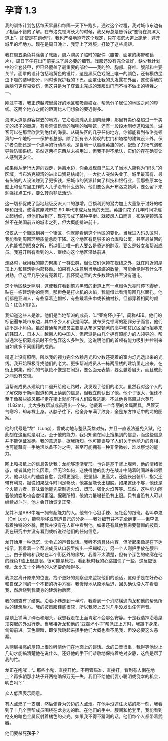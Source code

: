 # 孕育 1.3

我的训练计划包括每天早晨和每隔一天下午跑步。通过这个过程，我对城市东边有了相当不错的了解。在布洛克顿湾长大的时候，我父母总是告诉我“要待在海滨大道上”。即使是在跑步时，我也严格地遵守这个规定，只在海滨大道上跑步，避开城里的坏地方。现在是周日晚上，我穿上了戏服，打破了这些规矩。

我在周五染色并涂装了戏服，周六购买了临时的配件（腰带、面罩的绑带和镜片），周日下午在出门前完成了最必要的细节。戏服还没有完全做好，缺少我计划中的全套装甲，但已经覆盖了最重要的部位——我的脸、胸部、脊椎、腹部和主要关节。面罩的设计包括暗黄色的镜片，这是黑灰色戏服上唯一的颜色，还有模仿昆虫下颚的装甲部分，同时也保护我的下巴。面罩让我的头发露在外面，这使得我的后脑勺更容易受伤，但这只是为了穿着未完成的戏服出门而不得不做出的牺牲之一。

刚过午夜，我正跨越城里最好的地区和吸毒妓女、帮派分子居住的地区之间的界线。这两个地方之间的距离比人们想象的要近得多。

海滨大道是游客常去的地方。它沿着海滩从北到南延伸，那里有卖价格超过一千美元的裙子的商店，有卖荒谬昂贵的咖啡的咖啡馆，还有一段段木制步道和海滩，游客可以在那里欣赏到绝佳的海景。从码头区的几乎任何地方，你都能看到布洛克顿湾的一个地标——保护者总部。除了拥有令人惊叹的拱门和塔楼的建筑设计外，保护者总部还是一个漂浮的行动基地，是当地一队超级英雄的家，配备了力场气泡和导弹防御系统。虽然这两样东西从未被用过，但我不得不承认，它们的存在确实让人感到更安全。

如果你从步行大道向西走，远离水边，你会发现自己进入了当地人简称为“码头”的区域。当布洛克顿湾的进出口贸易枯竭时，一大批人突然失业了。城里最富有、最有头脑的人设法赚到了更多钱，把城市的资源转向了科技和银行业，但那些原本在船上和仓库里工作的人几乎没有什么选择。他们要么离开布洛克顿湾，要么留下来勉强找点工作，要么转向非法活动。

这一切都促成了当地超级反派人口的激增。巨额利润的潜力加上大量急于讨好的喽啰和跟班，使得这座城市在 90 年代末成为反派的天堂。英雄们花了几年时间才建立起组织，但他们做到了，现在形成了某种平衡。就披风人口而言，布洛克顿湾虽然不在美国前五的城市之列，但大概能排进前十。

仅仅从一个街区到另一个街区，你就能看到这个地区的变化。当我进入码头区时，我能看到周围环境质量急剧下降。这个地区有足够多的仓库和公寓，甚至最贫困的人也能找到栖身之所，所以街上唯一的人要么是昏迷的醉汉，要么是妓女和帮派成员。我避开所有看到的人，继续向这个地区深处前进。

走路时，我用我的能力聚集了一群虫群，但让它们保持在视线之外，就在附近的屋顶上方和建筑物内部移动。如果有人注意到当地蟑螂的数量，可能会觉得有什么不对劲，但这里几乎没有亮着灯。我怀疑这里的大多数建筑甚至没有通电。

这个地区缺乏照明，这使我在看到前方黑暗的街道上有一点橙色光亮时停下脚步，贴在一栋建筑物的侧面。那橙色是打火机的火焰，我能借此看清周围几张面孔。他们都是亚洲人，有些穿着连帽衫，有些戴着头巾或长袖衬衫，但都穿着相同的颜色：红色和绿色。

我知道这些人是谁。他们是当地帮派的成员，叫“亚裔坏小子”，简称ABB。他们的标记遍布城市东边，其中不少人和我是同学。就布罗克顿湾的犯罪分子而言，他们绝不是小角色。虽然普通帮派成员主要是从布罗克顿湾的高中和贫民区强行招募来的韩国人、日本人、越南人和中国人，但帮派是由几个拥有超能力的人领导的。帮派通常在招募成员时不会包容这么多种族，这说明他们的首领有能力吸引并控制来自如此多不同国籍的成员。

街道上没有照明，所以我的视力完全依赖月光和少数还亮着的室内灯光透出来的光线。我开始积极寻找他们的老大。更多帮派成员从一栋两层楼的建筑里走出来，在街上聚集。他们的气氛绝不像是在闲逛，要么面无表情，要么皱着眉头，而且彼此之间没有交谈。

当帮派成员从建筑门口退开给他让路时，我发现了他们的老大。虽然我对这个人的了解仅限于新闻报道和网上读到的信息，但我立刻认出了他。他个子很大，但还不至于像某些披风那样走在街上就能吓得人们四散逃跑。不过他身高超过六英尺（1.82m），比大多数帮派成员高出一个头。他戴着一个华丽的金属面具，尽管天气寒冷，却赤裸上身。从脖子往下，他全身布满了纹身，全是东方神话中的龙的图案。

他的代号是“龙”（Lung），曾成功地与整队英雄对抗，并且一直设法避免入狱，他此刻在这里就是明证。至于他的能力，我只知道在网上搜集到的信息，而这些信息并不能保证准确。我的意思是，据我所知，他可能误导了人们关于他能力的真相，也可能藏有一手绝活以备不时之需，甚至可能拥有一种非常微妙、难以察觉的能力。

网上和报纸上的信息告诉我：龙能够逐渐变形。也许是基于肾上腺素、他的情绪状态，或者其他什么因素，但无论如何，这使得他的能力在战斗中随着时间越来越强大。他以超人的速度自愈，变得更强壮、更坚韧、更高大，还能长出装甲，指尖还带有利刃。据说如果战斗时间足够长，他甚至能长出翅膀。如果这还不够，他还是个火能力者，意味着他能凭空制造火焰，塑形、强化火焰等等。显然，这种能力随着他的变形也会变得更强。据我所知，他的力量增长没有上限。只有当没有人可以继续战斗时，他才会开始恢复正常。

龙并不是ABB中唯一拥有超能力的人。他有个心狠手辣、反社会的跟班，名叫李鬼（Oni Lee），能够瞬移或制造自己的分身——我对细节并不完全确定——但李鬼有着独特的外貌，而我并没有在人群中看到他。如果还有其他我需要警惕的披风，我在研究中并没有看到或听说过他们的任何信息。

龙开始用一种低沉、命令式的声音说话。我听不清具体内容，但听起来像是在下达指示。我看着一个帮派成员从口袋里掏出一把蝴蝶刀，另一个人则把手放在腰带上。由于昏暗和我站在半个街区外的缘故，我看不太清楚，但有个深色的轮廓在他的绿色T恤上很显眼。很可能是枪把。看到枪时我的心跳加快了一些，这反应很傻。龙比五十个持枪的人还要危险得多。

我决定离开原来的位置，找个更好的观察点来监视他们的谈话，这似乎是在好奇心和自保之间的一个不错的折中方案。我慢慢地从原地后退，回头确认没人在看着我，然后绕到我藏身的建筑物后面。

我的调查有了结果。沿着小巷走到一半时，我看到一个消防梯通向龙和他的帮派所站的建筑后方。我的披风服鞋底很软，所以我爬上去时几乎没发出任何声音。

屋顶上铺满了碎石和烟头，我想我走在上面肯定不会那么安静。于是我选择沿着屋顶突起的外沿行走。当我接近龙和他的“亚裔坏小子”帮派正上方时，我蹲下身来，匍匐前进。天色很暗，即使我跳起来挥手他们大概也看不见我，但没必要这么愚蠢。

从两层楼高的屋顶上很难听清他们在地面上的谈话。龙的口音很重，我得等他说上几句才能搞清楚他在说什么。还好他的手下们恭敬地保持着绝对安静，这倒是帮了我的忙。

龙正在咆哮：“...那些小鬼，直接开枪。不用管瞄准，直接打。看到有人倒在地上？再多朝那小婊子开两枪确保万无一失。我们不给他们耍小聪明或侥幸的机会，明白吗？”

众人低声表示同意。

有人点燃了一支烟，然后俯身为旁边的人点烟。在他手没遮住火焰的那一刻，我看到了十几个黑帮成员围绕在龙身边的脸。在他们的手中、腰间和枪套里，我能看到枪支的暗色金属反射着橘色的火光。如果我不得不猜测的话，他们每个人都带着武器。

他们要杀死**孩子**？
